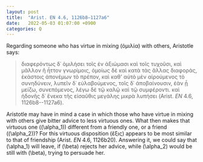 ```yaml
---
layout: post
title:  "Arist. EN 4.6, 1126b8–1127a6"
date:   2022-05-03 01:07:00 +0900
categories: Q
---
```

Regarding someone who has virtue in mixing (ὁμιλία) with others, Aristotle says:

> διαφερόντως δ᾽ ὁμιλήσει τοῖς ἐν ἀξιώμασι καὶ τοῖς τυχοῦσι,
καὶ μᾶλλον ἢ ἧττον γνωρίμοις, ὁμοίως δὲ καὶ κατὰ τὰς
ἄλλας διαφοράς, ἑκάστοις ἀπονέμων τὸ πρέπον, καὶ καθ'
αὑτὸ μὲν αἱρούμενος τὸ συνηδύνειν, λυπεῖν δ᾽ εὐλαβούμενος,
τοῖς δ᾽ ἀποβαίνουσιν, ἐὰν ᾖ μείζω, συνεπόμενος, λέγω δὲ
τῷ καλῷ καὶ τῷ συμφέροντι. καὶ ἡδονῆς δ᾽ ἕνεκα τῆς
εἰσαῦθις μεγάλης μικρὰ λυπήσει (Arist. *EN* 4.6, 1126b8--1127a6).

Aristotle may have in mind a case in which those who have virtue in mixing with others give bitter advice to less virtuous ones. What then makes that virtuous one (\(\alpha_1\)) different from a friendly one, or a friend (\(\alpha_2\))? For this virtuous disposition (ἕξις) appears to be most similar to that of friendship (Arist. *EN* 4.6, 1126b20). Answering it, we could say that \(\alpha_1\) will leave, if \(\beta\) rejects her advice, while \(\alpha_2\) would be still with \(\beta\), trying to persuade her. 